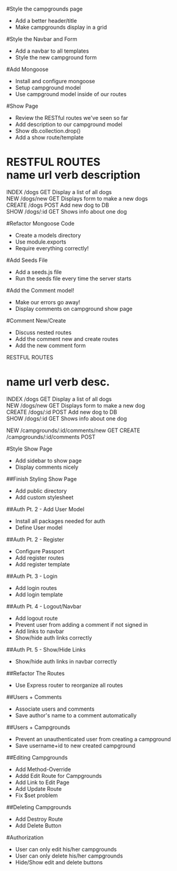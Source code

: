 #Style the campgrounds page  
* Add a better header/title  
* Make campgrounds display in a grid  

#Style the Navbar and Form  
* Add a navbar to all templates  
* Style the new campground form  

#Add Mongoose  
* Install and configure mongoose  
* Setup campground model  
* Use campground model inside of our routes

#Show Page  
* Review the RESTful routes we've seen so far  
* Add description to our campground model  
* Show db.collection.drop()  
* Add a show route/template  

RESTFUL ROUTES  
name        url         verb            description  
=======================================================================  
INDEX       /dogs       GET             Display a list of all dogs  
NEW         /dogs/new   GET             Displays form to make a new dogs  
CREATE      /dogs       POST            Add new dog to DB  
SHOW        /dogs/:id   GET             Shows info about one dog

#Refactor Mongoose Code  
* Create a models directory  
* Use module.exports  
* Require everything correctly!  

#Add Seeds File  
* Add a seeds.js file  
* Run the seeds file every time the server starts  

#Add the Comment model!  
* Make our errors go away!  
* Display comments on campground show page  

#Comment New/Create  
* Discuss nested routes  
* Add the comment new and create routes  
* Add the new comment form  

RESTFUL ROUTES  

name        url                 verb        desc.
================================================================================  
INDEX       /dogs               GET         Display a list of all dogs  
NEW         /dogs/new           GET         Displays form to make a new dog  
CREATE      /dogs/:id           POST        Add new dog to DB  
SHOW        /dogs/:id           GET         Shows info about one dog  

NEW         /campgrounds/:id/comments/new       GET 
CREATE      /campgrounds/:id/comments           POST

#Style Show Page  
* Add sidebar to show page  
* Display comments nicely  

##Finish Styling Show Page  
* Add public directory  
* Add custom stylesheet  

##Auth Pt. 2 - Add User Model  
* Install all packages needed for auth  
* Define User model  

##Auth Pt. 2 - Register  
* Configure Passport  
* Add register routes  
* Add register template  

##Auth Pt. 3 - Login  
* Add login routes  
* Add login template  

##Auth Pt. 4 - Logout/Navbar  
* Add logout route  
* Prevent user from adding a comment if not signed in  
* Add links to navbar  
* Show/hide auth links correctly  

##Auth Pt. 5 - Show/Hide Links  
* Show/hide auth links in navbar correctly  

##Refactor The Routes  
* Use Express router to reorganize all routes  

##Users + Comments  
* Associate users and comments  
* Save author's name to a comment automatically  

##Users + Campgrounds  
* Prevent an unauthenticated user from creating a campground  
* Save username+id to new created campground  

##Editing Campgrounds  
* Add Method-Override  
* Addd Edit Route for Campgrounds  
* Add Link to Edit Page  
* Add Update Route  
* Fix $set problem  

##Deleting Campgrounds  
* Add Destroy Route  
* Add Delete Button  

#Authorization  
* User can only edit his/her campgrounds  
* User can only delete his/her campgrounds  
* Hide/Show edit and delete buttons  














